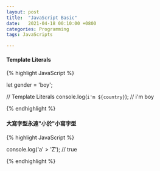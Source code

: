 ```yaml
---
layout: post
title:  "JavaScript Basic"
date:   2021-04-18 00:10:00 +0800
categories: Programming
tags: JavaScripts

---
```


#### Template Literals

{% highlight JavaScript %}

let gender = 'boy';

// Template Literals
console.log(`i'm ${country}`); // i'm boy

{% endhighlight %}
  
  
#### 大寫字型永遠"小於"小寫字型

{% highlight JavaScript %}

console.log('a' > 'Z'); // true

{% endhighlight %}



